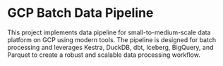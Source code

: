 # GCP Batch Data Pipeline

This project implements data pipeline for small-to-medium-scale data platform on GCP using modern tools. The pipeline is designed for batch processing and leverages Kestra, DuckDB, dbt, Iceberg, BigQuery, and Parquet to create a robust and scalable data processing workflow.
